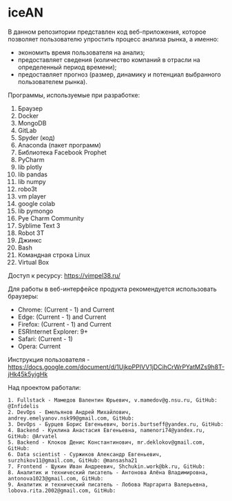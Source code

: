 # iceAN

В данном репозитории представлен код веб-приложения, которое позволяет пользователю упростить процесс анализа рынка, а именно:  
- экономить время пользователя на анализ;
- предоставляет сведения (количество компаний в отрасли на определенный период времени);
- предоставляет прогноз (размер, динамику и потенциал выбранного пользователем рынка).

Программы, используемые при разработке:
1. Браузер
2. Docker
3. MongoDB
4. GitLab
5. Spyder (код)
6. Anaconda (пакет программ)
7. Библиотека Facebook Prophet
8. PyCharm 
9. lib plotly
10. lib pandas
11. lib numpy
12. robo3t
13. vm player
14. google colab
15. lib pymongo
16. Pye Charm Community
17. Syblime Text 3
18. Robot 3T
19. Джинкс 
20. Bash
21. Командная строка Linux
22. Virtual Box

Доступ к ресурсу:
https://vimpel38.ru/

Для работы в веб-интерфейсе продукта рекомендуется использовать браузеры:
- Chrome: (Current - 1) and Current
- Edge: (Current - 1) and Current
- Firefox: (Current - 1) and Current
- ESRInternet Explorer: 9+
- Safari: (Current - 1) 
- Opera: Current

Инструкция пользователя - https://docs.google.com/document/d/1UjkpPPIVV1jDCihCrWrPYatMZs9h8T-jHk45k5yigHk 

Над проектом работали:

    1. Fullstack - Мамедов Валентин Юрьевич, v.mamedov@g.nsu.ru, GitHub: @Infidelis
    2. DevOps - Емельянов Андрей Михайлович, andrey.emelyanov.nsk99@gmail.com, GitHub:
    3. DevOps - Бурцев Борис Евгеньевич, boris.burtseff@yandex.ru, GitHub:
    4. Backend - Куклина Анастасия Евгеньевна, namenori74@yandex.ru, GitHub: @Arvatel
    5. Backend - Клоков Денис Константинович, mr.deklokov@gmail.com, GitHub:
    6. Data scientist - Суржиков Александр Евгеньевич, surzhikov11@gmail.com, GitHub: @mansasha21
    7. Frontend - Щукин Иван Андреевич, Shchukin.work@bk.ru, GitHub: 
    8. Аналитик и технический писатель - Антонова Алёна Владимировна, antonova1023@gmail.com, GitHub: 
    9. Аналитик и технический писатель - Лобова Маргарита Валерьевна, lobova.rita.2002@gmail.com, GitHub:
